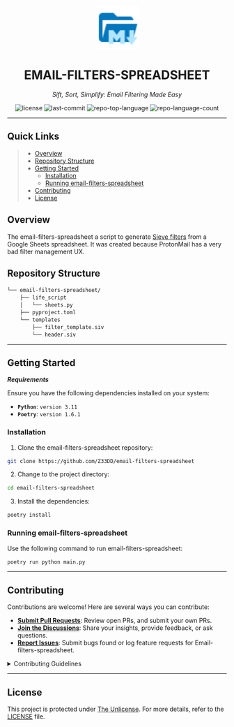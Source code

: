<p align="center">
  <img src="https://raw.githubusercontent.com/PKief/vscode-material-icon-theme/ec559a9f6bfd399b82bb44393651661b08aaf7ba/icons/folder-markdown-open.svg" width="100" />
</p>
<p align="center">
    <h1 align="center">EMAIL-FILTERS-SPREADSHEET</h1>
</p>
<p align="center">
    <em>Sift, Sort, Simplify: Email Filtering Made Easy</em>
</p>
<p align="center">
	<img src="https://img.shields.io/github/license/Z33DD/email-filters-spreadsheet" alt="license">
	<img src="https://img.shields.io/github/last-commit/Z33DD/email-filters-spreadsheet?style=default&color=0080ff" alt="last-commit">
	<img src="https://img.shields.io/github/languages/top/Z33DD/email-filters-spreadsheet?style=default&color=0080ff" alt="repo-top-language">
	<img src="https://img.shields.io/github/languages/count/Z33DD/email-filters-spreadsheet?style=default&color=0080ff" alt="repo-language-count">
<p>
<p align="center">
	<!-- default option, no dependency badges. -->
</p>
<hr>

##  Quick Links

> - [ Overview](#-overview)
> - [ Repository Structure](#-repository-structure)
> - [ Getting Started](#-getting-started)
>   - [ Installation](#-installation)
>   - [ Running email-filters-spreadsheet](#-running-email-filters-spreadsheet)
> - [ Contributing](#-contributing)
> - [ License](#-license)


##  Overview

The email-filters-spreadsheet a script to generate [Sieve filters](https://en.wikipedia.org/wiki/Sieve_(mail_filtering_language)) from a Google Sheets spreadsheet.
It was created because ProtonMail has a very bad filter management UX.


##  Repository Structure

```sh
└── email-filters-spreadsheet/
    ├── life_script
    │   └── sheets.py
    ├── pyproject.toml
    └── templates
        ├── filter_template.siv
        └── header.siv
```

---

##  Getting Started

***Requirements***

Ensure you have the following dependencies installed on your system:

* **<code>Python</code>**: `version 3.11`
* **<code>Poetry</code>**: `version 1.6.1`

###  Installation

1. Clone the email-filters-spreadsheet repository:

```sh
git clone https://github.com/Z33DD/email-filters-spreadsheet
```

2. Change to the project directory:

```sh
cd email-filters-spreadsheet
```

3. Install the dependencies:

```sh
poetry install
```

###  Running email-filters-spreadsheet

Use the following command to run email-filters-spreadsheet:

```sh
poetry run python main.py
```

---

##  Contributing

Contributions are welcome! Here are several ways you can contribute:

- **[Submit Pull Requests](https://github/Z33DD/email-filters-spreadsheet/blob/main/CONTRIBUTING.md)**: Review open PRs, and submit your own PRs.
- **[Join the Discussions](https://github/Z33DD/email-filters-spreadsheet/discussions)**: Share your insights, provide feedback, or ask questions.
- **[Report Issues](https://github/Z33DD/email-filters-spreadsheet/issues)**: Submit bugs found or log feature requests for Email-filters-spreadsheet.

<details closed>
    <summary>Contributing Guidelines</summary>

1. **Fork the Repository**: Start by forking the project repository to your GitHub account.
2. **Clone Locally**: Clone the forked repository to your local machine using a Git client.
   ```sh
   git clone https://github.com/Z33DD/email-filters-spreadsheet
   ```
3. **Create a New Branch**: Always work on a new branch, giving it a descriptive name.
   ```sh
   git checkout -b new-feature-x
   ```
4. **Make Your Changes**: Develop and test your changes locally.
5. **Commit Your Changes**: Commit with a clear message describing your updates.
   ```sh
   git commit -m 'Implemented new feature x.'
   ```
6. **Push to GitHub**: Push the changes to your forked repository.
   ```sh
   git push origin new-feature-x
   ```
7. **Submit a Pull Request**: Create a PR against the original project repository. Clearly describe the changes and their motivations.

Once your PR is reviewed and approved, it will be merged into the main branch.

</details>

---

##  License

This project is protected under [The Unlicense](https://unlicense.org). For more details, refer to the [LICENSE](LICENSE) file.
